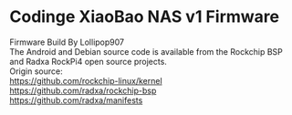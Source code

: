 # Codinge XiaoBao NAS v1 Firmware
Firmware Build By Lollipop907
<br />The Android and Debian source code is available from the Rockchip BSP and Radxa RockPi4 open source projects.
<br />Origin source:
<br />https://github.com/rockchip-linux/kernel
<br />https://github.com/radxa/rockchip-bsp
<br />https://github.com/radxa/manifests
